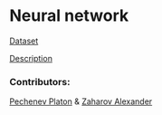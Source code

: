 # Neural network

[Dataset](https://www.kaggle.com/datasets/ayuraj/asl-dataset)

[Description](https://platon-p.notion.site/6bd11e0fc8454e92a93d72cd25314aee)

### Contributors:
[Pechenev Platon](https://github.com/platon-p) & [Zaharov Alexander](https://github.com/alexzah06)
